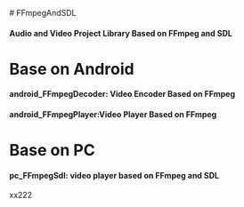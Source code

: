 ﻿﻿﻿﻿# FFmpegAndSDL#### Audio and Video Project Library Based on FFmpeg and SDL# Base on Android#### android_FFmpegDecoder: Video Encoder Based on FFmpeg#### android_FFmpegPlayer:Video Player Based on FFmpeg  # Base on PC #### pc_FFmpegSdl: video player based on FFmpeg and SDLxx222
